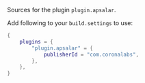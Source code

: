 Sources for the plugin `plugin.apsalar`.

Add following to your `build.settings` to use:
```lua
{
    plugins = {
        "plugin.apsalar" = {
            publisherId = "com.coronalabs",
        },
    },
}
```
